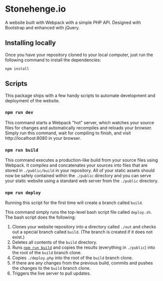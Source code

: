# Stonehenge.io

A website built with Webpack with a simple PHP API. Designed with Bootstrap and enhanced with jQuery.

## Installing locally

Once you have your repository cloned to your local computer, just run the following command to install the dependencies:

```
npm install
```
## Scripts

This package ships with a few handy scripts to automate development and deployment of the website.

### `npm run dev`

This command starts a Webpack "hot" server, which watches your source files for changes and automatically recompiles and reloads your browser. Simply run this command, wait for compiling to finish, and visit http://localhost:8080 in your browser.

### `npm run build`

This command executes a production-like build from your source files using Webpack. It compiles and concatenates your sources into files that are stored in `./public/build` in your repository. All of your static assets should now be safely contained within the `./public` directory and you can serve your static website using a standard web server from the `./public` directory.

### `npm run deploy`

Running this script for the first time will create a branch called `build`.

This command simply runs the top-level bash script file called `deploy.sh`. The bash script does the following:

1. Clones your website repository into a directory called `./out` and checks out a special branch called `build`. (The branch is created if it does not exist.)
1. Deletes all contents of the `build` directory.
1. Runs [`npm run build`](#npm-run-build) and copies the results (everything in `./public`) into the root of the `build` branch clone.
1. Copies `./deploy.php` into the root of the `build` branch clone.
1. If there are any changes from the previous build, commits and pushes the changes to the `build` branch clone.
1. Triggers the live server to pull updates.
